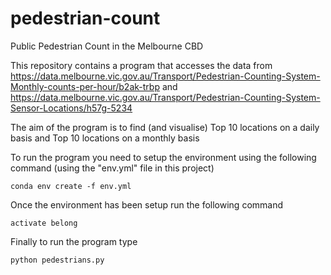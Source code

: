 # pedestrian-count
Public Pedestrian Count in the Melbourne CBD

This repository contains a program that accesses the data from 
https://data.melbourne.vic.gov.au/Transport/Pedestrian-Counting-System-Monthly-counts-per-hour/b2ak-trbp and
https://data.melbourne.vic.gov.au/Transport/Pedestrian-Counting-System-Sensor-Locations/h57g-5234

The aim of the program is to find (and visualise)
Top 10 locations on a daily basis and 
Top 10 locations on a monthly basis

To run the program you need to setup the environment using the following command (using the "env.yml" file in this project)
```
conda env create -f env.yml
```

Once the environment has been setup run the following command
```
activate belong
```

Finally to run the program type 
```
python pedestrians.py
```
